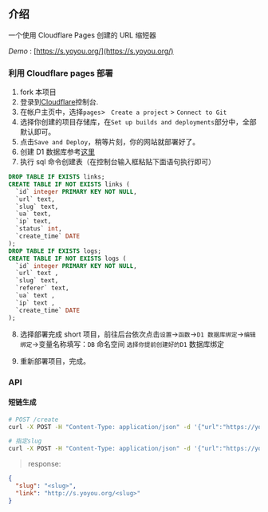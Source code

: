 ## 介绍

一个使用 Cloudflare Pages 创建的 URL 缩短器

_Demo_ : [https://s.yoyou.org/](https://s.yoyou.org/)

### 利用 Cloudflare pages 部署

1. fork 本项目
2. 登录到[Cloudflare](https://dash.cloudflare.com/)控制台.
3. 在帐户主页中，选择`pages`> ` Create a project` > `Connect to Git`
4. 选择你创建的项目存储库，在`Set up builds and deployments`部分中，全部默认即可。
5. 点击`Save and Deploy`，稍等片刻，你的网站就部署好了。
6. 创建 D1 数据库参考[这里](https://github.com/x-dr/telegraph-Image/blob/main/docs/manage.md)
7. 执行 sql 命令创建表（在控制台输入框粘贴下面语句执行即可）

```sql
DROP TABLE IF EXISTS links;
CREATE TABLE IF NOT EXISTS links (
  `id` integer PRIMARY KEY NOT NULL,
  `url` text,
  `slug` text,
  `ua` text,
  `ip` text,
  `status` int,
  `create_time` DATE
);
DROP TABLE IF EXISTS logs;
CREATE TABLE IF NOT EXISTS logs (
  `id` integer PRIMARY KEY NOT NULL,
  `url` text ,
  `slug` text,
  `referer` text,
  `ua` text ,
  `ip` text ,
  `create_time` DATE
);

```

8. 选择部署完成 short 项目，前往后台依次点击`设置`->`函数`->`D1 数据库绑定`->`编辑绑定`->变量名称填写：`DB` 命名空间 `选择你提前创建好的D1` 数据库绑定

9. 重新部署项目，完成。

### API

#### 短链生成

```bash
# POST /create
curl -X POST -H "Content-Type: application/json" -d '{"url":"https://yoyou.org"}' https://s.yoyou.org/create

# 指定slug
curl -X POST -H "Content-Type: application/json" -d '{"url":"https://yoyou.org","slug":"casd23"}' https://s.yoyou.org/create

```

> response:

```json
{
  "slug": "<slug>",
  "link": "http://s.yoyou.org/<slug>"
}
```
